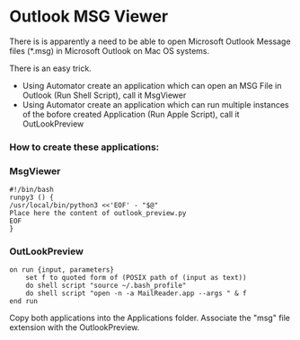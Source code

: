 # Outlook MSG Viewer
There is is apparently a need to be able to open Microsoft Outlook Message files (*.msg) in Microsoft Outlook on 
Mac OS systems.

There is an easy trick.

* Using Automator create an application which can open an MSG File in Outlook (Run Shell Script), call it MsgViewer
* Using Automator create an application which can run multiple instances of the bofore created Application (Run Apple Script), call it OutLookPreview


### How to create these applications:
### MsgViewer
```console
#!/bin/bash
runpy3 () {
/usr/local/bin/python3 <<'EOF' - "$@"
Place here the content of outlook_preview.py
EOF
}
```
### OutLookPreview
```console
on run {input, parameters}
    set f to quoted form of (POSIX path of (input as text))
    do shell script "source ~/.bash_profile"
    do shell script "open -n -a MailReader.app --args " & f
end run
```
Copy both applications into the Applications folder.
Associate the "msg" file extension with the OutlookPreview.




